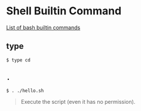 # Shell Builtin Command

[List of bash builtin commands](https://www.gnu.org/software/bash/manual/html_node/Bash-Builtins.html)

## type

```shell
$ type cd
```

## `.`

```
$ . ./hello.sh
```

> Execute the script (even it has no permission).
